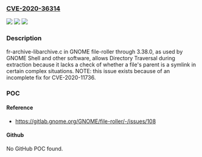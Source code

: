 ### [CVE-2020-36314](https://cve.mitre.org/cgi-bin/cvename.cgi?name=CVE-2020-36314)
![](https://img.shields.io/static/v1?label=Product&message=n%2Fa&color=blue)
![](https://img.shields.io/static/v1?label=Version&message=n%2Fa&color=blue)
![](https://img.shields.io/static/v1?label=Vulnerability&message=n%2Fa&color=brighgreen)

### Description

fr-archive-libarchive.c in GNOME file-roller through 3.38.0, as used by GNOME Shell and other software, allows Directory Traversal during extraction because it lacks a check of whether a file's parent is a symlink in certain complex situations. NOTE: this issue exists because of an incomplete fix for CVE-2020-11736.

### POC

#### Reference
- https://gitlab.gnome.org/GNOME/file-roller/-/issues/108

#### Github
No GitHub POC found.


